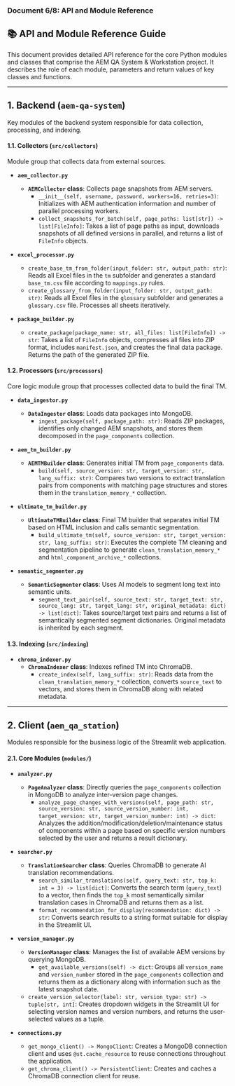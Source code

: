 ### **Document 6/8: API and Module Reference**

## **📚 API and Module Reference Guide**

This document provides detailed API reference for the core Python modules and classes that comprise the AEM QA System & Workstation project. It describes the role of each module, parameters and return values of key classes and functions.

---

## 1. Backend (`aem-qa-system`)

Key modules of the backend system responsible for data collection, processing, and indexing.

#### **1.1. Collectors (`src/collectors`)**

Module group that collects data from external sources.

* **`aem_collector.py`**
    * **`AEMCollector` class**: Collects page snapshots from AEM servers.
        * `__init__(self, username, password, workers=16, retries=3)`: Initializes with AEM authentication information and number of parallel processing workers.
        * `collect_snapshots_for_batch(self, page_paths: list[str]) -> list[FileInfo]`: Takes a list of page paths as input, downloads snapshots of all defined versions in parallel, and returns a list of `FileInfo` objects.

* **`excel_processor.py`**
    * `create_base_tm_from_folder(input_folder: str, output_path: str)`: Reads all Excel files in the `tm` subfolder and generates a standard `base_tm.csv` file according to `mappings.py` rules.
    * `create_glossary_from_folder(input_folder: str, output_path: str)`: Reads all Excel files in the `glossary` subfolder and generates a `glossary.csv` file. Processes all sheets iteratively.

* **`package_builder.py`**
    * `create_package(package_name: str, all_files: list[FileInfo]) -> str`: Takes a list of `FileInfo` objects, compresses all files into ZIP format, includes `manifest.json`, and creates the final data package. Returns the path of the generated ZIP file.

#### **1.2. Processors (`src/processors`)**

Core logic module group that processes collected data to build the final TM.

* **`data_ingestor.py`**
    * **`DataIngestor` class**: Loads data packages into MongoDB.
        * `ingest_package(self, package_path: str)`: Reads ZIP packages, identifies only changed AEM snapshots, and stores them decomposed in the `page_components` collection.

* **`aem_tm_builder.py`**
    * **`AEMTMBuilder` class**: Generates initial TM from `page_components` data.
        * `build(self, source_version: str, target_version: str, lang_suffix: str)`: Compares two versions to extract translation pairs from components with matching page structures and stores them in the `translation_memory_*` collection.

* **`ultimate_tm_builder.py`**
    * **`UltimateTMBuilder` class**: Final TM builder that separates initial TM based on HTML inclusion and calls semantic segmentation.
        * `build_ultimate_tm(self, source_version: str, target_version: str, lang_suffix: str)`: Executes the complete TM cleaning and segmentation pipeline to generate `clean_translation_memory_*` and `html_component_archive_*` collections.

* **`semantic_segmenter.py`**
    * **`SemanticSegmenter` class**: Uses AI models to segment long text into semantic units.
        * `segment_text_pair(self, source_text: str, target_text: str, source_lang: str, target_lang: str, original_metadata: dict) -> list[dict]`: Takes source/target text pairs and returns a list of semantically segmented segment dictionaries. Original metadata is inherited by each segment.

#### **1.3. Indexing (`src/indexing`)**

* **`chroma_indexer.py`**
    * **`ChromaIndexer` class**: Indexes refined TM into ChromaDB.
        * `create_index(self, lang_suffix: str)`: Reads data from the `clean_translation_memory_*` collection, converts `source_text` to vectors, and stores them in ChromaDB along with related metadata.

---

## 2. Client (`aem_qa_station`)

Modules responsible for the business logic of the Streamlit web application.

#### **2.1. Core Modules (`modules/`)**

* **`analyzer.py`**
    * **`PageAnalyzer` class**: Directly queries the `page_components` collection in MongoDB to analyze inter-version page changes.
        * `analyze_page_changes_with_versions(self, page_path: str, source_version: str, source_version_number: int, target_version: str, target_version_number: int) -> dict`: Analyzes the addition/modification/deletion/maintenance status of components within a page based on specific version numbers selected by the user and returns a result dictionary.

* **`searcher.py`**
    * **`TranslationSearcher` class**: Queries ChromaDB to generate AI translation recommendations.
        * `search_similar_translations(self, query_text: str, top_k: int = 3) -> list[dict]`: Converts the search term (`query_text`) to a vector, then finds the `top_k` most semantically similar translation cases in ChromaDB and returns them as a list.
        * `format_recommendation_for_display(recommendation: dict) -> str`: Converts search results to a string format suitable for display in the Streamlit UI.

* **`version_manager.py`**
    * **`VersionManager` class**: Manages the list of available AEM versions by querying MongoDB.
        * `get_available_versions(self) -> dict`: Groups all `version_name` and `version_number` stored in the `page_components` collection and returns them as a dictionary along with information such as the latest snapshot date.
    * `create_version_selector(label: str, version_type: str) -> tuple[str, int]`: Creates dropdown widgets in the Streamlit UI for selecting version names and version numbers, and returns the user-selected values as a tuple.

* **`connections.py`**
    * `get_mongo_client() -> MongoClient`: Creates a MongoDB connection client and uses `@st.cache_resource` to reuse connections throughout the application.
    * `get_chroma_client() -> PersistentClient`: Creates and caches a ChromaDB connection client for reuse.